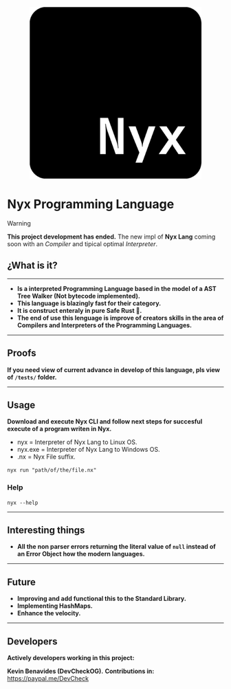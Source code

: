 <p align="center">
  <img src= "https://github.com/DevCheckOG/Nyx-lang/blob/master/assets/Nyx%20Programming%20Language.png" alt= "logo" style= "width: 400px; height: 400px;"> </img>
</p>

# Nyx Programming Language

> [!WARNING]  
> **This project development has ended.** The new impl of **Nyx Lang** coming soon with an *Compiler* and tipical optimal *Interpreter*.

## ¿What is it?

--------

- **Is a interpreted Programming Language based in the model of a AST Tree Walker (Not bytecode implemented).**
- **This language is blazingly fast for their category.**
- **It is construct enteraly in pure Safe Rust 🦀.**
- **The end of use this lenguage is improve of creators skills in the area of Compilers and Interpreters of the Programming Languages.**

--------

## Proofs

**If you need view of current advance in develop of this language, pls view of `/tests/` folder.**

--------

## Usage

**Download and execute Nyx CLI and follow next steps for succesful execute of a program writen in Nyx.**

- nyx = Interpreter of Nyx Lang to Linux OS.
- nyx.exe = Interpreter of Nyx Lang to Windows OS.
- .nx = Nyx File suffix.

```
nyx run "path/of/the/file.nx"
```

### Help

```
nyx --help
```

--------

## Interesting things

- **All the non parser errors returning the literal value of `null` instead of an Error Object how the modern languages.**

--------

## Future

- **Improving and add functional this to the Standard Library.**
- **Implementing HashMaps.**
- **Enhance the velocity.**

--------

## Developers

**Actively developers working in this project:**

**Kevin Benavides (DevCheckOG).** 
**Contributions in:** https://paypal.me/DevCheck
